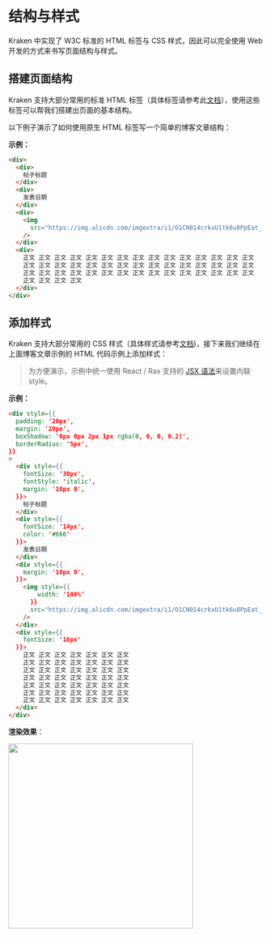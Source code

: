 # 结构与样式

Kraken 中实现了 W3C 标准的 HTML 标签与 CSS 样式，因此可以完全使用 Web 开发的方式来书写页面结构与样式。

## 搭建页面结构

Kraken 支持大部分常用的标准 HTML 标签（具体标签请参考此[文档](/development/tags)），使用这些标签可以帮我们搭建出页面的基本结构。

以下例子演示了如何使用原生 HTML 标签写一个简单的博客文章结构：

**示例：**

```html
<div>
  <div>
    帖子标题
  </div>
  <div>
    发表日期
  </div>
  <div>
    <img
      src="https://img.alicdn.com/imgextra/i1/O1CN014crkxU1tk6u8PpEat_!!6000000005939-2-tps-400-300.png"
    />
  </div>
  <div>
    正文 正文 正文 正文 正文 正文 正文 正文 正文 正文 正文 正文 正文 正文 正文
    正文 正文 正文 正文 正文 正文 正文 正文 正文 正文 正文 正文 正文 正文 正文
    正文 正文 正文 正文 正文 正文 正文 正文 正文 正文 正文 正文 正文 正文 正文
    正文 正文 正文 正文
  </div>
</div>
```

## 添加样式

Kraken 支持大部分常用的 CSS 样式（具体样式请参考[文档](/development/styles))，接下来我们继续在上面博客文章示例的 HTML 代码示例上添加样式：

> 为方便演示，示例中统一使用 React / Rax 支持的 [JSX 语法](https://zh-hans.reactjs.org/docs/introducing-jsx.html)来设置内联 style。

**示例：**

```html
<div style={{
  padding: '20px',
  margin: '20px',
  boxShadow: '0px 0px 2px 1px rgba(0, 0, 0, 0.2)',
  borderRadius: '5px',
}}
>
  <div style={{
    fontSize: '30px',
    fontStyle: 'italic',
    margin: '10px 0',
  }}>
    帖子标题
  </div>
  <div style={{
    fontSize: '14px',
    color: '#666'
  }}>
    发表日期
  </div>
  <div style={{
    margin: '10px 0',
  }}>
    <img style={{
        width: '100%'
      }}
      src="https://img.alicdn.com/imgextra/i1/O1CN014crkxU1tk6u8PpEat_!!6000000005939-2-tps-400-300.png"
    />
  </div>
  <div style={{
    fontSize: '16px'
  }}>
    正文 正文 正文 正文 正文 正文 正文
    正文 正文 正文 正文 正文 正文 正文
    正文 正文 正文 正文 正文 正文 正文
    正文 正文 正文 正文 正文 正文 正文
    正文 正文 正文 正文 正文 正文 正文
    正文 正文 正文 正文 正文 正文 正文
    正文 正文 正文 正文 正文 正文 正文
  </div>
</div>
```

**渲染效果**：

<img width="365" src="https://img.alicdn.com/imgextra/i4/O1CN01yT1WnN2209htINZeG_!!6000000007057-2-tps-730-1096.png" />
